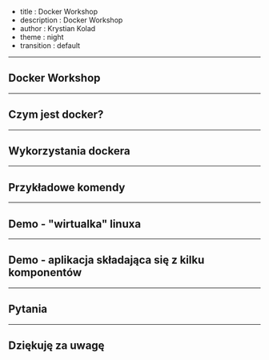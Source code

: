 - title : Docker Workshop
- description : Docker Workshop
- author : Krystian Kolad
- theme : night
- transition : default

***

## Docker Workshop

***

## Czym jest docker?

***

## Wykorzystania dockera

***

## Przykładowe komendy

***

## Demo - "wirtualka" linuxa

***

## Demo - aplikacja składająca się z kilku komponentów

***

## Pytania

*** 

## Dziękuję za uwagę